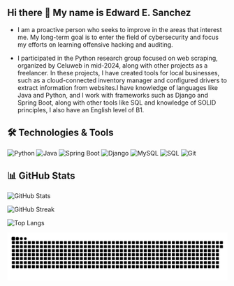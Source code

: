 ## Hi there 👋 My name is Edward E. Sanchez

<div align="left">

- I am a proactive person who seeks to improve in the areas that interest me. My long-term goal is to enter the field of cybersecurity and focus my efforts on learning offensive hacking and auditing. 

- I participated in the Python research group focused on web scraping, organized by Celuweb in mid-2024, along with other projects as a freelancer. In these projects, I have 
  created tools for local businesses, such as a cloud-connected inventory manager and configured drivers to extract information from websites.I have knowledge of languages like Java and Python, and I work with frameworks such as Django and Spring Boot, along with other tools like SQL and knowledge of SOLID
  principles, I also have an English level of B1.

  
</div>


## 🛠️ Technologies & Tools

<div align="left">
  
  ![Python](https://img.shields.io/badge/Python-3776AB?style=for-the-badge&logo=python&logoColor=white)
  ![Java](https://img.shields.io/badge/Java-007396?style=for-the-badge&logo=java&logoColor=white)
  ![Spring Boot](https://img.shields.io/badge/Spring%20Boot-6DB33F?style=for-the-badge&logo=springboot&logoColor=white)
  ![Django](https://img.shields.io/badge/Django-092E20?style=for-the-badge&logo=django&logoColor=white)
  ![MySQL](https://img.shields.io/badge/MySQL-4479A1?style=for-the-badge&logo=mysql&logoColor=white)
  ![SQL](https://img.shields.io/badge/SQL-003B57?style=for-the-badge&logo=sqlite&logoColor=white)
  ![Git](https://img.shields.io/badge/Git-F05032?style=for-the-badge&logo=git&logoColor=white)
  
</div>

## 📊 GitHub Stats</span>

<div align="left">
  
  ![GitHub Stats](https://github-readme-stats.vercel.app/api?username=EddSanchezz&show_icons=true&theme=tokyonight&hide_border=true&cache_seconds=3600)
  
  ![GitHub Streak](https://streak-stats.demolab.com/?user=EddSanchezz&theme=tokyonight&hide_border=true)
  
  ![Top Langs](https://github-readme-stats.vercel.app/api/top-langs/?username=EddSanchezz&layout=compact&theme=tokyonight&hide_border=true)
  
  ![snake gif](https://github.com/EddSanchezz/EddSanchezz/blob/output/github-snake-dark.svg)
  
</div>






